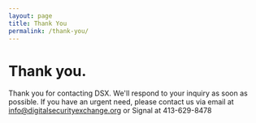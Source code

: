 ```yaml
---
layout: page
title: Thank You
permalink: /thank-you/
---
```


# Thank you.

Thank you for contacting DSX. We'll respond to your inquiry as soon as possible. If you have an urgent need, please contact us via email at info@digitalsecurityexchange.org or Signal at 413-629-8478
